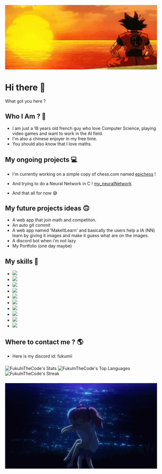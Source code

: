 

<img src="FukuInTheCode-banner-github.gif">

# Hi there 👋

  What got you here ?

## Who I Am ? 🤔
  - I am just a 18 years old french guy who love Computer Science, playing video games and want to work in the AI field. 
  - I'm also a chinese enjoyer in my free time.
  - You should also know that I love maths. 

## My ongoing projects 💻
  - I'm currently working on a simple copy of chess.com named [epichess](https://github.com/FukuInTheCode/epichess) !
  - And trying to do a Neural Network in C ! [my_neuralNetwork](https://github.com/FukuInTheCode/my_neuralNetwork)

  - And that all for now 😅

## My future projects ideas 🙃
  - A web app that join math and competiton.
  - An auto git commit
  - A web app named 'MakeItLearn' and basically the users help a IA (NN) learn by giving it images and make it guess what are on the images.
  - A discord bot when i'm not lazy
  - My Portfolio (one day maybe)

## My skills 📘
  -  <img src="https://img.shields.io/badge/Python-3776AB?style=for-the-badge&logo=python&logoColor=white" />
  -  <img src="https://img.shields.io/badge/HTML5-E34F26?style=for-the-badge&logo=html5&logoColor=white" />
  -  <img src="https://img.shields.io/badge/CSS3-1572B6?style=for-the-badge&logo=css3&logoColor=white" />
  -  <img src="https://img.shields.io/badge/JavaScript-323330?style=for-the-badge&logo=javascript&logoColor=F7DF1E" />
  -  <img src="https://img.shields.io/badge/C-00599C?style=for-the-badge&logo=c&logoColor=white" />
  -  <img src="https://img.shields.io/badge/Node.js-339933?style=for-the-badge&logo=nodedotjs&logoColor=white" />
  -  <img src="https://img.shields.io/badge/Vue.js-35495E?style=for-the-badge&logo=vuedotjs&logoColor=4FC08D" />
  -  <img src="https://img.shields.io/badge/Visual_Studio_Code-0078D4?style=for-the-badge&logo=visual%20studio%20code&logoColor=white" />
  -  <img src="https://img.shields.io/badge/sublime_text-%23575757.svg?&style=for-the-badge&logo=sublime-text&logoColor=important" />
  -  <img src="https://img.shields.io/badge/MySQL-00000F?style=for-the-badge&logo=mysql&logoColor=white" />



## Where to contact me ? 🌎
  - Here is my discord id: fukumii

###
![FukuInTheCode's Stats](https://github-readme-stats.vercel.app/api?username=FukuInTheCode&theme=dark&hide_rank=true&show_icons=true&hide_border=true&count_private=true)
![FukuInTheCode's Top Languages](https://github-readme-stats.vercel.app/api/top-langs/?username=FukuInTheCode&theme=dark&show_icons=true&hide_border=true&layout=compact&limit=5)
![FukuInTheCode's Streak](https://github-readme-streak-stats.herokuapp.com/?user=FukuInTheCode&theme=dark&hide_border=true)


###

<img src="FukuInTheCode-banner-github-end.gif">
